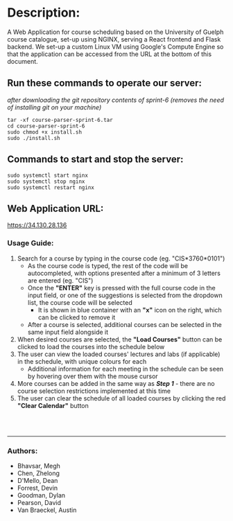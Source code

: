 # **Description:**

A Web Application for course scheduling based on the University of Guelph course catalogue, set-up using NGINX, serving a React frontend and Flask backend. We set-up a custom Linux VM using Google's Compute Engine so that the application can be accessed from the URL at the bottom of this document.

## **Run these commands to operate our server:** 
*after downloading the git repository contents of sprint-6 (removes the need of installing git on your machine)*
<br>

`tar -xf course-parser-sprint-6.tar`
<br>
`cd course-parser-sprint-6`
<br>
`sudo chmod +x install.sh`
<br>
`sudo ./install.sh`

## **Commands to start and stop the server:**

`sudo systemctl start nginx`
<br>
`sudo systemctl stop nginx`
<br>
`sudo systemctl restart nginx`

## **Web Application URL:**
https://34.130.28.136

### **Usage Guide:**
1. Search for a course by typing in the course code (eg. "CIS\*3760\*0101")
    - As the course code is typed, the rest of the code will be autocompleted, with options presented after a minimum of 3 letters are entered (eg. "CIS")
    - Once the **"ENTER"** key is pressed with the full course code in the input field, or one of the suggestions is selected from the dropdown list, the course code will be selected
        - It is shown in blue container with an **"x"** icon on the right, which can be clicked to remove it
    - After a course is selected, additional courses can be selected in the same input field alongside it
2. When desired courses are selected, the **"Load Courses"** button can be clicked to load the courses into the schedule below
3. The user can view the loaded courses' lectures and labs (if applicable) in the schedule, with unique colours for each
    - Additional information for each meeting in the schedule can be seen by hovering over them with the mouse cursor
4. More courses can be added in the same way as ***Step 1*** - there are no course selection restrictions implemented at this time
5. The user can clear the schedule of all loaded courses by clicking the red **"Clear Calendar"** button 
<br>
<br>
<hr>

### **Authors:**

* Bhavsar, Megh
* Chen, Zhelong
* D'Mello, Dean
* Forrest, Devin
* Goodman, Dylan
* Pearson, David
* Van Braeckel, Austin
